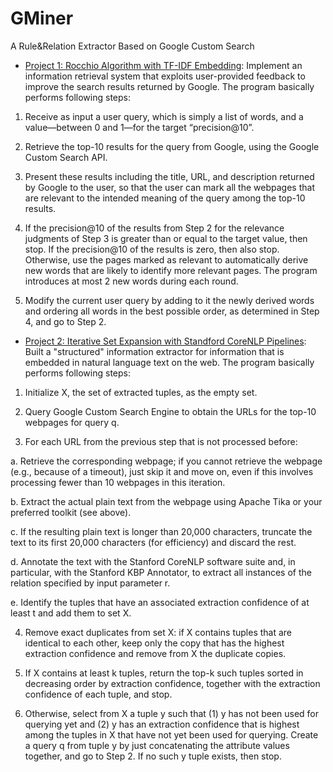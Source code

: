 # GMiner
A Rule&amp;Relation Extractor Based on Google Custom Search

* [Project 1: Rocchio Algorithm with TF-IDF Embedding](proj1/README.md): Implement an information retrieval system that exploits user-provided feedback to improve the search results returned by Google. The program basically performs following steps:

1. Receive as input a user query, which is simply a list of words, and a value—between 0 and 1—for the target “precision@10”.

2. Retrieve the top-10 results for the query from Google, using the Google Custom Search API.

3. Present these results including the title, URL, and description returned by Google to the user, so that the user can mark all the webpages that are relevant to the intended meaning of the query among the top-10 results.

4. If the precision@10 of the results from Step 2 for the relevance judgments of Step 3 is greater than or equal to the target value, then stop. If the precision@10 of the results is zero, then also stop. Otherwise, use the pages marked as relevant to automatically derive new words that are likely to identify more relevant pages. The program introduces at most 2 new words during each round. 

5. Modify the current user query by adding to it the newly derived words and ordering all words in the best possible order, as determined in Step 4, and go to Step 2.

* [Project 2: Iterative Set Expansion with Standford CoreNLP Pipelines](proj2/README.md): Built a "structured" information extractor for information that is embedded in natural language text on the web. The program basically performs following steps:

1. Initialize X, the set of extracted tuples, as the empty set.

2. Query Google Custom Search Engine to obtain the URLs for the top-10 webpages for query q.

3. For each URL from the previous step that is not processed before:

  a. Retrieve the corresponding webpage; if you cannot retrieve the webpage (e.g., because of a timeout), just skip it and move on, even if this involves processing fewer than 10 webpages in this iteration.
  
  b. Extract the actual plain text from the webpage using Apache Tika or your preferred toolkit (see above).
  
  c. If the resulting plain text is longer than 20,000 characters, truncate the text to its first 20,000 characters (for efficiency) and discard the rest.
  
  d. Annotate the text with the Stanford CoreNLP software suite and, in particular, with the Stanford KBP Annotator, to extract all instances of the relation specified by input parameter r.
  
  e. Identify the tuples that have an associated extraction confidence of at least t and add them to set X.

4. Remove exact duplicates from set X: if X contains tuples that are identical to each other, keep only the copy that has the highest extraction confidence and remove from X the duplicate copies.

5. If X contains at least k tuples, return the top-k such tuples sorted in decreasing order by extraction confidence, together with the extraction confidence of each tuple, and stop. 

6. Otherwise, select from X a tuple y such that (1) y has not been used for querying yet and (2) y has an extraction confidence that is highest among the tuples in X that have not yet been used for querying. Create a query q from tuple y by just concatenating the attribute values together, and go to Step 2. If no such y tuple exists, then stop. 


